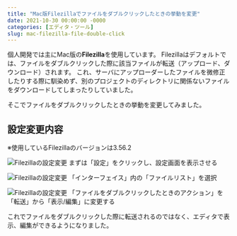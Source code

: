 ```yaml
---
title: "Mac版Filezillaでファイルをダブルクリックしたときの挙動を変更"
date: 2021-10-30 00:00:00 -0000
categories: [エディタ・ツール]
slug: mac-filezilla-file-double-click
---
```


個人開発では主にMac版の**Filezilla**を使用しています。
Filezillaはデフォルトでは、ファイルをダブルクリックした際に該当ファイルが転送（アップロード、ダウンロード）されます。
これ、サーバにアップローダーしたファイルを微修正したりする際に馴染めず、別のプロジェクトのディレクトリに関係ないファイルをダウンロードしてしまったりしていました。

そこでファイルをダブルクリックしたときの挙動を変更してみました。

## 設定変更内容
※使用しているFilezillaのバージョンは3.56.2

![Filezillaの設定変更](/uploads/2021/10/2021-10-28-18.05.44-278x300.png)
まずは「設定」をクリックし、設定画面を表示させる

![Filezillaの設定変更](/uploads/2021/10/2021-10-28-18.06.12-300x206.png)
「インターフェイス」内の「ファイルリスト」を選択

![Filezillaの設定変更](/uploads/2021/10/2021-10-28-18.06.27-300x70.png)
「ファイルをダブルクリックしたときのアクション」を「転送」から「表示/編集」に変更する

これでファイルをダブルクリックした際に転送されるのではなく、エディタで表示、編集ができるようになりました。